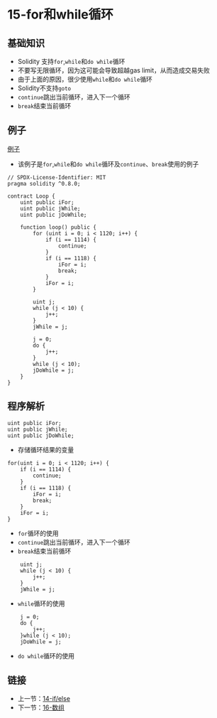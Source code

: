 # 15-for和while循环

## 基础知识

* Solidity 支持`for`,`while`和`do while`循环
* 不要写无限循环，因为这可能会导致超越gas limit，从而造成交易失败
* 由于上面的原因，很少使用`while`和`do while`循环
* Solidity不支持`goto`
* `continue`跳出当前循环，进入下一个循环
* `break`结束当前循环

## 例子

[例子](./Loop.sol)

* 该例子是`for`,`while`和`do while`循环及`continue`、`break`使用的例子

```solidity
// SPDX-License-Identifier: MIT
pragma solidity ^0.8.0;

contract Loop {
    uint public iFor;
    uint public jWhile;
    uint public jDoWhile;

    function loop() public {
        for (uint i = 0; i < 1120; i++) {
            if (i == 1114) {
                continue;
            }
            if (i == 1118) {
                iFor = i;
                break;
            }
            iFor = i;
        }

        uint j;
        while (j < 10) {
            j++;
        }
        jWhile = j;

        j = 0;
        do {
            j++;
        }
        while (j < 10);
        jDoWhile = j;
    }
}
```

## 程序解析

```solidity
uint public iFor;
uint public jWhile;
uint public jDoWhile;
```

* 存储循环结果的变量

```solidity
for(uint i = 0; i < 1120; i++) {
    if (i == 1114) {
        continue;
    }
    if (i == 1118) {
        iFor = i;
        break;
    }
    iFor = i;
}
```
* `for`循环的使用
* `continue`跳出当前循环，进入下一个循环
* `break`结束当前循环

```solidity
    uint j;
    while (j < 10) {
        j++;
    }
    jWhile = j;
```

* `while`循环的使用

```solidity
    j = 0;
    do {
        j++;
    }while (j < 10);
    jDoWhile = j;
```

* `do while`循环的使用

## 链接

* 上一节：[14-if/else](../IfElse/IfElse.md)
* 下一节：[16-数组](../Array/Array.md)